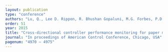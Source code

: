```yaml
---
layout: publication
type: "conference"
authors: "Lu, Q., Lee D. Rippon, R. Bhushan Gopaluni, M.G. Forbes, P.D. Loewen, J. Backstrom, G.A. Dumont"
order: 51
year: 2015
title: "Cross-directional controller performance monitoring for paper machines"
journal: "In proceedings of American Control Conference, Chicago, USA"
pagenum: "4970 – 4975"
---
```

